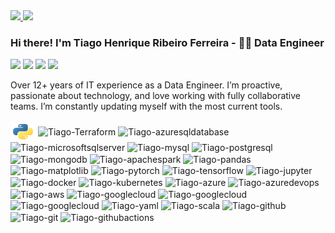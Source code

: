 <div>
  <a href="https://beacons.ai/usaferreiratiago">
     <img height="180em" src="https://github-readme-stats.vercel.app/api?username=usaferreiratiago&show_icons=true&theme=dark&include_all_commits-true&count_private=true"/>
     <img height="180em" src="https://github-readme-stats.vercel.app/api/top-langs/?username=usaferreiratiago&layout=compact&langs_count=16&theme=dark"/>
  </a>
</div>



### Hi there! I'm Tiago Henrique Ribeiro Ferreira - 🧑‍💻 Data Engineer <div> 
 
  <a href="https://www.linkedin.com/in/tiagohrferreira" target="_blank"><img src="https://img.shields.io/badge/-LinkedIn-%230077B5?style=for-the-badge&logo=linkedin&logoColor=dark" target="_blank"></a> 
  <a href="mailto:usaferreiratiago@gmail.com"> <img src="https://img.shields.io/badge/Gmail-D14836?style=for-the-badge&logo=gmail&logoColor=white"></a>
  <a href="https://www.amazon.com/software-orchestration-integration-Pipelines-integrates/dp/B0CW1B5NTC/ref=tmm_pap_swatch_0?_encoding=UTF8&qid=&sr=" target="_blank"><img src="https://img.shields.io/badge/Amazon_AWS-FF9900?style=for-the-badge&logo=amazonaws&logoColor=white" target="_blank"></a>
  <a href="https://www.amazon.com/Database-MySQL-Proven-Strategies-Optimization/dp/B0CTZVZ31H/ref=tmm_pap_swatch_0?_encoding=UTF8&qid=&sr=" target="_blank"><img src="https://img.shields.io/badge/Amazon_AWS-FF9900?style=for-the-badge&logo=amazonaws&logoColor=white" target="_blank"></a>
  
</div> 
Over 12+ years of IT experience as a Data Engineer. I’m proactive, passionate about technology, and love working with fully collaborative teams. I’m constantly updating myself with the most current tools.



<div style="display: inline_block"><br>

  <img align="center" alt="Tiago-Python" height="30" width="40" src="https://raw.githubusercontent.com/devicons/devicon/master/icons/python/python-original.svg">
  <img align="center" alt="Tiago-Terraform" height="30" width="40" src="https://cdn.jsdelivr.net/gh/devicons/devicon@latest/icons/terraform/terraform-original.svg">
  <img align="center" alt="Tiago-azuresqldatabase" height="30" width="40" src="https://cdn.jsdelivr.net/gh/devicons/devicon@latest/icons/azuresqldatabase/azuresqldatabase-original.svg" />
  <img align="center" alt="Tiago-microsoftsqlserver" height="30" width="40" src="https://cdn.jsdelivr.net/gh/devicons/devicon@latest/icons/microsoftsqlserver/microsoftsqlserver-original-wordmark.svg" />
  <img align="center" alt="Tiago-mysql" height="30" width="40" src="https://cdn.jsdelivr.net/gh/devicons/devicon@latest/icons/mysql/mysql-original-wordmark.svg" />
  <img align="center" alt="Tiago-postgresql" height="30" width="40" src="https://cdn.jsdelivr.net/gh/devicons/devicon@latest/icons/postgresql/postgresql-original-wordmark.svg" />
  <img align="center" alt="Tiago-mongodb" height="30" width="40" src="https://cdn.jsdelivr.net/gh/devicons/devicon@latest/icons/mongodb/mongodb-original-wordmark.svg" />
  <img align="center" alt="Tiago-apachespark" height="30" width="40" src="https://cdn.jsdelivr.net/gh/devicons/devicon@latest/icons/apachespark/apachespark-original-wordmark.svg" />
  <img align="center" alt="Tiago-pandas" height="30" width="40" src="https://cdn.jsdelivr.net/gh/devicons/devicon@latest/icons/pandas/pandas-original-wordmark.svg" />
  <img align="center" alt="Tiago-matplotlib" height="30" width="40" src="https://cdn.jsdelivr.net/gh/devicons/devicon@latest/icons/matplotlib/matplotlib-original-wordmark.svg" />
  <img align="center" alt="Tiago-pytorch" height="30" width="40" src="https://cdn.jsdelivr.net/gh/devicons/devicon@latest/icons/pytorch/pytorch-original-wordmark.svg" />
  <img align="center" alt="Tiago-tensorflow" height="30" width="40" src="https://cdn.jsdelivr.net/gh/devicons/devicon@latest/icons/tensorflow/tensorflow-original-wordmark.svg" />
  <img align="center" alt="Tiago-jupyter" height="30" width="40" src="https://cdn.jsdelivr.net/gh/devicons/devicon@latest/icons/jupyter/jupyter-original-wordmark.svg" />
  <img align="center" alt="Tiago-docker" height="30" width="40" src="https://cdn.jsdelivr.net/gh/devicons/devicon@latest/icons/docker/docker-original-wordmark.svg" />
  <img align="center" alt="Tiago-kubernetes" height="30" width="40" src="https://cdn.jsdelivr.net/gh/devicons/devicon@latest/icons/kubernetes/kubernetes-original-wordmark.svg" />
  <img align="center"  alt="Tiago-azure" height="30" width="40" src="https://cdn.jsdelivr.net/gh/devicons/devicon@latest/icons/azure/azure-original-wordmark.svg" />
  <img align="center"  alt="Tiago-azuredevops" height="30" width="40" src="https://cdn.jsdelivr.net/gh/devicons/devicon@latest/icons/azuredevops/azuredevops-original.svg" />
  <img align="center"  alt="Tiago-aws" height="30" width="40" src="https://cdn.jsdelivr.net/gh/devicons/devicon@latest/icons/amazonwebservices/amazonwebservices-plain-wordmark.svg" />
  <img align="center"  alt="Tiago-googlecloud" height="30" width="40" src="https://cdn.jsdelivr.net/gh/devicons/devicon@latest/icons/googlecloud/googlecloud-original-wordmark.svg" />
  <img align="center"  alt="Tiago-googlecloud" height="30" width="40" src="https://cdn.jsdelivr.net/gh/devicons/devicon@latest/icons/dbeaver/dbeaver-original.svg" />
  <img align="center"  alt="Tiago-googlecloud" height="30" width="40" src="https://cdn.jsdelivr.net/gh/devicons/devicon@latest/icons/mariadb/mariadb-original-wordmark.svg" />
  <img align="center"  alt="Tiago-yaml" height="30" width="40" src="https://cdn.jsdelivr.net/gh/devicons/devicon@latest/icons/yaml/yaml-original.svg" />
  <img align="center"  alt="Tiago-scala" height="30" width="40" src="https://cdn.jsdelivr.net/gh/devicons/devicon@latest/icons/scala/scala-original-wordmark.svg" />
  <img align="center"  alt="Tiago-github" height="30" width="40" src="https://cdn.jsdelivr.net/gh/devicons/devicon@latest/icons/github/github-original-wordmark.svg" />
  <img align="center"  alt="Tiago-git" height="30" width="40" src="https://cdn.jsdelivr.net/gh/devicons/devicon@latest/icons/git/git-original-wordmark.svg" />
  <img align="center"  alt="Tiago-githubactions" height="30" width="40" src="https://cdn.jsdelivr.net/gh/devicons/devicon@latest/icons/githubactions/githubactions-original.svg" />
       
</div>
